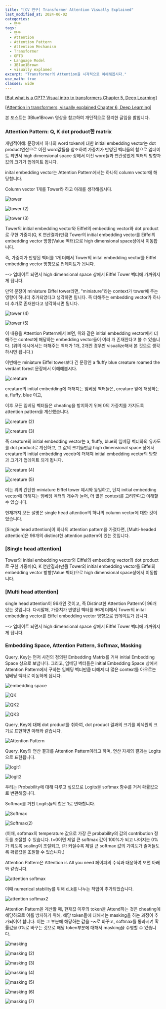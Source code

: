 ```yaml
---
title: "[CV 연구] Transformer Attention Visually Explained"
last_modified_at: 2024-06-02
categories:
  - 연구
tags:
  - 연구
  - Attention
  - Attention Pattern
  - Attention Mechanism
  - Transformer
  - GPT3
  - Language Model
  - 3Blue1Brown
  - visually explaned
excerpt: "Transformer의 Attention을 시각적으로 이해해봅시다."
use_math: true
classes: wide
---
```


[[But what is a GPT? Visual intro to transformers Chapter 5, Deep Learning](https://www.youtube.com/watch?v=wjZofJX0v4M)]

[[Attention in transformers, visually explained Chapter 6, Deep Learning](https://youtu.be/eMlx5fFNoYc?si=fJCtjEPUpt20zht_)]

본 포스트는 3Blue1Brown 영상을 참고하여 개인적으로 정리한 글임을 밝힙니다.

### Attention Pattern: Q, K dot product한 matrix

개념적이해: 문장에서 하나의 word token에 대한 initial embedding vector는 dot product연산으로 이전 word값들을 참조하여 가중치가 반영된 벡터들의 합으로 업데이트 되면서 high dimensional space 상에서 이전 word들과 연관성있게 벡터의 방향과 값의 크기가 업데이트 됩니다.

inital embedding vector는 Attention Pattern에서는 하나의 column vector에 해당합니다.

Column vector 1개를 Tower라 하고 아래를 생각해봅시다.

![tower](https://github.com/sandokim/sandokim.github.io/assets/74639652/db277a9c-ecf4-42ee-b92f-b6d50cfabdb5)

![tower (2)](https://github.com/sandokim/sandokim.github.io/assets/74639652/35ab9969-9823-4b39-87aa-38ffc1ddf84d)

![tower (3)](https://github.com/sandokim/sandokim.github.io/assets/74639652/8a9f216d-658c-434a-95a5-e3cc09ca25db)

Tower의 initial embedding vector와 Eiffel의 embedding vector와 dot product로 구한 가중치(Q, K 연산결과)만큼 Tower의 initial embedding vector를 Eiffel의 embedding vector 방향(Value 벡터)으로 high dimensional space상에서 이동합니다.

즉, 가중치가 반영된 벡터를 1개 더해서 Tower의 inital embedding vector를 Eiffel embedding vector 방향으로 업데이트가 됩니다.

--> 업데이트 되면서 high dimensional space 상에서 Eiffel Tower 벡터에 가까워지게 됩니다.

만약 문장이 miniature Eiffel tower라면, "miniature"라는 context가 tower에 주는 영향이 하나더 추가되었다고 생각하면 됩니다. 즉 더해주는 embedding vector가 하나더 추가로 존재한다고 생각하시면 됩니다.

![tower (4)](https://github.com/sandokim/sandokim.github.io/assets/74639652/2e18fc62-e725-411c-b3af-80f18577d75d)

![tower (5)](https://github.com/sandokim/sandokim.github.io/assets/74639652/ef1c6fd7-34d7-4a6e-b979-e2eed7345ece)

이 내용을 Attention Pattern에서 보면, 위와 같은 initial embedding vector에서 더해주는 context에 해당하는 embedding vector들이 여러 개 존재한다고 볼 수 있습니다. (위의 예시에서는 더해주는 벡터가 1개, 2개인 경우만 visualize해서 본 것으로 생각하시면 됩니다.)

이번에는 miniature Eiffel tower보다 긴 문장인 a fluffy blue creature roamed the verdant forest 문장에서 이해해봅시다.

![creature](https://github.com/sandokim/sandokim.github.io/assets/74639652/f544cd4d-aabd-4fe1-8662-8018b29057b5)

creature의 initial embedding에 더해지는 임베딩 벡터들은, creature 앞에 해당하는 a, fluffy, blue 이고, 

이후 모든 임베딩 벡터들은 cheating을 방지하기 위해 0의 가중치를 가지도록 attention pattern을 계산했습니다.

![creature (2)](https://github.com/sandokim/sandokim.github.io/assets/74639652/a06e8c4f-dd5c-410f-aac1-92e0419de1c8)

![creature (3)](https://github.com/sandokim/sandokim.github.io/assets/74639652/5489659a-ee02-456e-99ad-a1ff8cf8e022)

즉 creature의 initial embedding vector는 a, fluffy, blue의 임베딩 벡터와의 유사도를 dot product로 계산하고, 그 값의 크기들만큼 high dimensional space 상에서 creature의 initial embedding vecotr에 더해져 initial embedding vector의 방향과 크기가 업데이트 되게 됩니다.

![creature (4)](https://github.com/sandokim/sandokim.github.io/assets/74639652/13e25c7b-b336-4f21-bb75-126675df8e37)

![creature (5)](https://github.com/sandokim/sandokim.github.io/assets/74639652/2261dfee-6e60-4b9f-a174-fc1357df7f2c)

이는 위의 간단한 miniature Eiffel tower 예시와 동일하고, 단지 initial embedding vector에 더해지는 임베딩 벡터의 개수가 늘어, 더 많은 context를 고려한다고 이해할 수 있습니다.

현재까지 모든 설명은 single head attention의 하나의 column vector에 대한 것이었습니다.

[Single head attention]이 하나의 attention pattern을 가졌다면,
[Multi-headed attention]은 96개의 distinct한 attention pattern이 있는 것입니다.

### [Single head attention]
Tower의 initial embedding vector와 Eiffel의 embedding vector와 dot product로 구한 가중치(Q, K 연산결과)만큼 Tower의 initial embedding vector를 Eiffel의 embedding vector 방향(Value 벡터)으로 high dimensional space상에서 이동합니다.

### [Multi head attention]
single head attention이 96개인 것이고, 즉 Distinct한 Attention Pattern이 96개 있는 것입니다.
다시말해, 가중치가 반영된 벡터를 96개 더해서 Tower의 inital embedding vector를 Eiffel embedding vector 방향으로 업데이트가 됩니다.

--> 업데이트 되면서 high dimensional space 상에서 Eiffel Tower 벡터에 가까워지게 됩니다.

### Embedding Space, Attention Pattern, Softmax, Masking

Query, Key는 먼저 사전의 정의된 Embedding Matrix를 거쳐 initial Embedding Space 상으로 보냅니다. 그리고, 임베딩 벡터들은 initial Embedding Space 상에서 Attention Pattern에서 구하는 임베딩 벡터만큼 더해져 더 많은 context를 아우르는 임베딩 벡터로 이동하게 됩니다.

![embedding space](https://github.com/sandokim/sandokim.github.io/assets/74639652/ca890719-1d1e-48d3-9b85-4ca7ca171d35)

![QK](https://github.com/sandokim/sandokim.github.io/assets/74639652/6e08198f-098a-41b6-83c7-c3e914200247)

![QK2](https://github.com/sandokim/sandokim.github.io/assets/74639652/32a0ace1-58da-4e68-8233-29a79dfc2dd4)

![QK3](https://github.com/sandokim/sandokim.github.io/assets/74639652/78a41131-be87-4774-a14b-a60f8a3e5847)

Query, Key에 대해 dot product를 취하여, dot product 결과의 크기를 회색원의 크기로 표현하면 아래와 같습니다.

![Attention Pattern](https://github.com/sandokim/sandokim.github.io/assets/74639652/44f8af48-6081-4199-9e0e-2e275c0076bc)

Query, Key의 연산 결과를 Attention Pattern이라고 하며, 연산 자체의 결과는 Logits으로 표현됩니다.

![logit1](https://github.com/sandokim/sandokim.github.io/assets/74639652/2b56836b-33d6-4a37-bcb7-81f4f5ca6dbc)

![logit2](https://github.com/sandokim/sandokim.github.io/assets/74639652/05bc8dd2-39c2-42df-afba-8ec1a92dbbac)

우리는 Probability에 대해 다루고 싶으므로 Logits을 softmax 함수를 거쳐 확률값으로 변환해줍니다.

Softmax를 거친 Logits들의 합은 1로 변화합니다. 

![Softmax](https://github.com/sandokim/sandokim.github.io/assets/74639652/79b73c71-5a44-44e4-b3f0-3451d6b08b65)

![Softmax(2)](https://github.com/sandokim/sandokim.github.io/assets/74639652/d6b173c1-4f2c-4341-aa7e-95337092cde9)

(이때, softmax의 temperature 값으로 가장 큰 probability의 값의 contribution 정도를 조절할 수 있습니다. t=0이면 제일 큰 softmax 값이 100%가 되고 나머지는 0%가 되도록 scaling이 조절되고, t가 커질수록 제일 큰 softmax 값의 기여도가 줄어들도록 확률값을 조절할 수 있습니다.)

Attention Pattern은 Attention is All you need 페이퍼의 수식과 대응하여 보면 아래와 같습니다.

![attention softmax](https://github.com/sandokim/sandokim.github.io/assets/74639652/dfc171e5-639c-4feb-8725-f4644a461a6e)

이때 numerical stability를 위해 d_k를 나누는 작업이 추가되었습니다.

![attention softmax2](https://github.com/sandokim/sandokim.github.io/assets/74639652/dd218214-8563-493c-80aa-a2747296a0ab)

Attention Pattern을 계산할 때, 현재값 이후의 token을 Attend하는 것은 cheating에 해당하므로 이를 방지하기 위해, 해당 token들에 대해서는 masking을 하는 과정이 추가되어야 합니다. 이는 그 부분에 해당하는 값을 -∞로 바꾸고, softmax를 통과시켜 확률값을 0%로 바꾸는 것으로 해당 token부분에 대해서 masking을 수행할 수 있습니다.

![masking](https://github.com/sandokim/sandokim.github.io/assets/74639652/e01ebd32-0dc3-4b46-b0bd-9d5f02e1a259)

![masking (2)](https://github.com/sandokim/sandokim.github.io/assets/74639652/753a94be-7693-4378-82c3-10443e5404fe)

![masking (3)](https://github.com/sandokim/sandokim.github.io/assets/74639652/6ace54a2-0ec1-45de-a483-9f434623c3a9)

![masking (4)](https://github.com/sandokim/sandokim.github.io/assets/74639652/24070f84-bbdf-4839-b46a-43e283210e1d)

![masking (5)](https://github.com/sandokim/sandokim.github.io/assets/74639652/91ad4dbd-471c-47af-9fbf-529829319e50)

![masking (6)](https://github.com/sandokim/sandokim.github.io/assets/74639652/91090752-cfb2-44fe-81dc-985ed80ebb38)

![masking (7)](https://github.com/sandokim/sandokim.github.io/assets/74639652/60784887-712c-431e-8db1-7fe8a3e61732)









